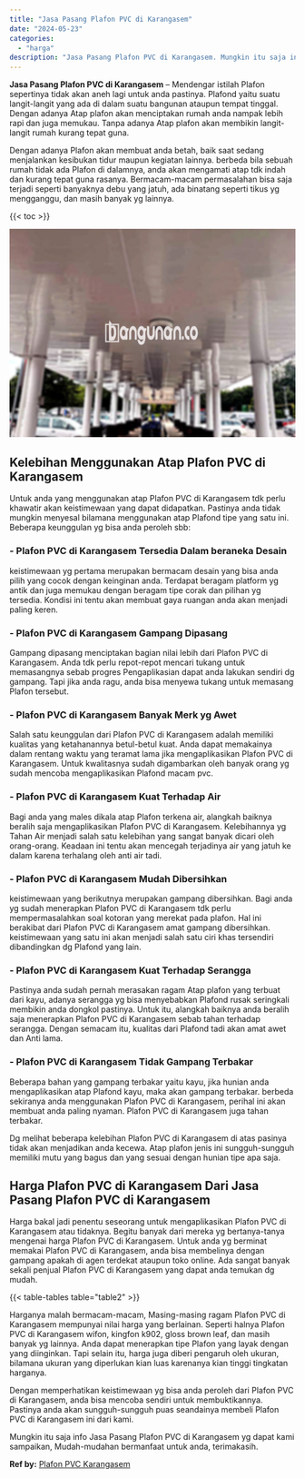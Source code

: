 ```yaml
---
title: "Jasa Pasang Plafon PVC di Karangasem"
date: "2024-05-23"
categories: 
  - "harga"
description: "Jasa Pasang Plafon PVC di Karangasem. Mungkin itu saja info Jasa Pasang Plafon PVC di Karangasem yg dapat kami sampaikan, Mudah-mudahan bermanfaat untuk anda..."
---
```


**Jasa Pasang Plafon PVC di Karangasem** – Mendengar istilah Plafon sepertinya tidak akan aneh lagi untuk anda pastinya. Plafond yaitu suatu langit-langit yang ada di dalam suatu bangunan ataupun tempat tinggal. Dengan adanya Atap plafon akan menciptakan rumah anda nampak lebih rapi dan juga memukau. Tanpa adanya Atap plafon akan membikin langit-langit rumah kurang tepat guna.

Dengan adanya Plafon akan membuat anda betah, baik saat sedang menjalankan kesibukan tidur maupun kegiatan lainnya. berbeda bila sebuah rumah tidak ada Plafon di dalamnya, anda akan mengamati atap tdk indah dan kurang tepat guna rasanya. Bermacam-macam permasalahan bisa saja terjadi seperti banyaknya debu yang jatuh, ada binatang seperti tikus yg mengganggu, dan masih banyak yg lainnya.

{{< toc >}}

![Jasa Pasang Plafon PVC di Karangasem](/images/flafond-pvc-murah27.png)

## Kelebihan Menggunakan Atap Plafon PVC di Karangasem

Untuk anda yang menggunakan atap Plafon PVC di Karangasem tdk perlu khawatir akan keistimewaan yang dapat didapatkan. Pastinya anda tidak mungkin menyesal bilamana menggunakan atap Plafond tipe yang satu ini. Beberapa keunggulan yg bisa anda peroleh sbb:

### \- Plafon PVC di Karangasem Tersedia Dalam beraneka Desain

keistimewaan yg pertama merupakan bermacam desain yang bisa anda pilih yang cocok dengan keinginan anda. Terdapat beragam platform yg antik dan juga memukau dengan beragam tipe corak dan pilihan yg tersedia. Kondisi ini tentu akan membuat gaya ruangan anda akan menjadi paling keren.

### \- Plafon PVC di Karangasem Gampang Dipasang

Gampang dipasang menciptakan bagian nilai lebih dari Plafon PVC di Karangasem. Anda tdk perlu repot-repot mencari tukang untuk memasangnya sebab progres Pengaplikasian dapat anda lakukan sendiri dg gampang. Tapi jika anda ragu, anda bisa menyewa tukang untuk memasang Plafon tersebut.

### \- Plafon PVC di Karangasem Banyak Merk yg Awet

Salah satu keunggulan dari Plafon PVC di Karangasem adalah memiliki kualitas yang ketahanannya betul-betul kuat. Anda dapat memakainya dalam rentang waktu yang teramat lama jika mengaplikasikan Plafon PVC di Karangasem. Untuk kwalitasnya sudah digambarkan oleh banyak orang yg sudah mencoba mengaplikasikan Plafond macam pvc.

### \- Plafon PVC di Karangasem Kuat Terhadap Air

Bagi anda yang males dikala atap Plafon terkena air, alangkah baiknya beralih saja mengaplikasikan Plafon PVC di Karangasem. Kelebihannya yg Tahan Air menjadi salah satu kelebihan yang sangat banyak dicari oleh orang-orang. Keadaan ini tentu akan mencegah terjadinya air yang jatuh ke dalam karena terhalang oleh anti air tadi.

### \- Plafon PVC di Karangasem Mudah Dibersihkan

keistimewaan yang berikutnya merupakan gampang dibersihkan. Bagi anda yg sudah menerapkan Plafon PVC di Karangasem tdk perlu mempermasalahkan soal kotoran yang merekat pada plafon. Hal ini berakibat dari Plafon PVC di Karangasem amat gampang dibersihkan. keistimewaan yang satu ini akan menjadi salah satu ciri khas tersendiri dibandingkan dg Plafond yang lain.

### \- Plafon PVC di Karangasem Kuat Terhadap Serangga

Pastinya anda sudah pernah merasakan ragam Atap plafon yang terbuat dari kayu, adanya serangga yg bisa menyebabkan Plafond rusak seringkali membikin anda dongkol pastinya. Untuk itu, alangkah baiknya anda beralih saja menerapkan Plafon PVC di Karangasem sebab tahan terhadap serangga. Dengan semacam itu, kualitas dari Plafond tadi akan amat awet dan Anti lama.

### \- Plafon PVC di Karangasem Tidak Gampang Terbakar

Beberapa bahan yang gampang terbakar yaitu kayu, jika hunian anda mengaplikasikan atap Plafond kayu, maka akan gampang terbakar. berbeda sekiranya anda menggunakan Plafon PVC di Karangasem, perihal ini akan membuat anda paling nyaman. Plafon PVC di Karangasem juga tahan terbakar.

Dg melihat beberapa kelebihan Plafon PVC di Karangasem di atas pasinya tidak akan menjadikan anda kecewa. Atap plafon jenis ini sungguh-sungguh memiliki mutu yang bagus dan yang sesuai dengan hunian tipe apa saja.

## Harga Plafon PVC di Karangasem Dari Jasa Pasang Plafon PVC di Karangasem

Harga bakal jadi penentu seseorang untuk mengaplikasikan Plafon PVC di Karangasem atau tidaknya. Begitu banyak dari mereka yg bertanya-tanya mengenai harga Plafon PVC di Karangasem. Untuk anda yg berminat memakai Plafon PVC di Karangasem, anda bisa membelinya dengan gampang apakah di agen terdekat ataupun toko online. Ada sangat banyak sekali penjual Plafon PVC di Karangasem yang dapat anda temukan dg mudah.

{{< table-tables table="table2" >}}

Harganya malah bermacam-macam, Masing-masing ragam Plafon PVC di Karangasem mempunyai nilai harga yang berlainan. Seperti halnya Plafon PVC di Karangasem wifon, kingfon k902, gloss brown leaf, dan masih banyak yg lainnya. Anda dapat menerapkan tipe Plafon yang layak dengan yang diinginkan. Tapi selain itu, harga juga diberi pengaruh oleh ukuran, bilamana ukuran yang diperlukan kian luas karenanya kian tinggi tingkatan harganya.

Dengan memperhatikan keistimewaan yg bisa anda peroleh dari Plafon PVC di Karangasem, anda bisa mencoba sendiri untuk membuktikannya. Pastinya anda akan sungguh-sungguh puas seandainya membeli Plafon PVC di Karangasem ini dari kami.

Mungkin itu saja info Jasa Pasang Plafon PVC di Karangasem yg dapat kami sampaikan, Mudah-mudahan bermanfaat untuk anda, terimakasih.

**Ref by:** [Plafon PVC Karangasem](https://id.wikipedia.org/wiki/Plafon)
